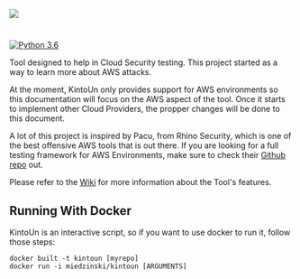 <p align="left">
    <img src="https://user-images.githubusercontent.com/41388860/164986870-09e9890c-1633-4ecc-9dda-64be2b11761e.png"/>
</p>

#

[![Python 3.6](https://img.shields.io/badge/python-3.6-blue.svg)](https://www.python.org/downloads/release/python-360/)

Tool designed to help in Cloud Security testing. This project started as a way to learn more about AWS attacks.

At the moment, KintoUn only provides support for AWS environments so this documentation will focus on the AWS aspect of the tool. Once it starts to implement other Cloud Providers, the propper changes will be done to this document.

A lot of this project is inspired by Pacu, from Rhino Security, which is one of the best offensive AWS tools that is out there. If you are looking for a full testing framework for AWS Environments, make sure to check their [Github repo](https://github.com/RhinoSecurityLabs/pacu) out.

Please refer to the [Wiki](https://github.com/MiedzinskiBuck/Kintoun/wiki) for more information about the Tool's features.

## Running With Docker
KintoUn is an interactive script, so if you want to use docker to run it, follow those steps:

```
docker built -t kintoun [myrepo]
docker run -i miedzinski/kintoun [ARGUMENTS]
```
